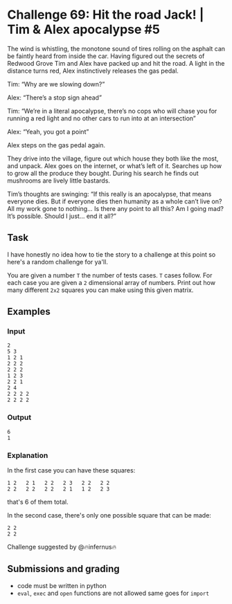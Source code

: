 # Challenge 69: Hit the road Jack! | Tim & Alex apocalypse #5

The wind is whistling, the monotone sound of tires rolling on the asphalt can be faintly heard from inside the car. Having figured out the secrets of Redwood Grove Tim and Alex have packed up and hit the road. A light in the distance turns red, Alex instinctively releases the gas pedal.

Tim: “Why are we slowing down?”

Alex: “There’s a stop sign ahead”

Tim: “We’re in a literal apocalypse, there’s no cops who will chase you for running a red light and no other cars to run into at an intersection”

Alex: “Yeah, you got a point”

Alex steps on the gas pedal again. 

They drive into the village, figure out which house they both like the most, and unpack. Alex goes on the internet, or what’s left of it. Searches up how to grow all the produce they bought. During his search he finds out mushrooms are lively little bastards.

Tim’s thoughts are swinging: “If this really is an apocalypse, that means everyone dies. But if everyone dies then humanity as a whole can’t live on? All my work gone to nothing… Is there any point to all this? Am I going mad? It’s possible. Should I just... end it all?”

## Task

I have honestly no idea how to tie the story to a challenge at this point so here's a random challenge for ya'll.

You are given a number `T` the number of tests cases. `T` cases follow.
For each case you are given a `2` dimensional array of numbers. Print out how many different `2x2` squares you can make using this given matrix.

## Examples

### Input
```
2
5 3
1 2 1
2 2 2
2 2 2
1 2 3
2 2 1
2 4
2 2 2 2
2 2 2 2
```

### Output
```
6
1
```

### Explanation

In the first case you can have these squares:
```
1 2   2 1   2 2   2 3   2 2   2 2
2 2   2 2   2 2   2 1   1 2   2 3
```
that's 6 of them total.

In the second case, there's only one possible square that can be made:
```
2 2
2 2
```

Challenge suggested by @🔥infernus🔥 

## Submissions and grading

- code must be written in python
- `eval`, `exec` and `open` functions are not allowed same goes for `import`
